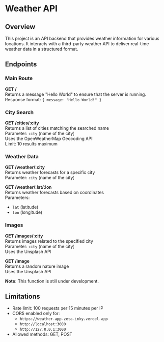 # Weather API

## Overview

This project is an API backend that provides weather information for various locations. It interacts with a third-party weather API to deliver real-time weather data in a structured format.

## Endpoints

### Main Route
**GET /**  
Returns a message "Hello World" to ensure that the server is running.  
Response format: `{ message: "Hello World!" }`

### City Search
**GET /cities/:city**  
Returns a list of cities matching the searched name  
Parameter: `city` (name of the city)  
Uses the OpenWeatherMap Geocoding API  
Limit: 10 results maximum

### Weather Data
**GET /weather/:city**  
Returns weather forecasts for a specific city  
Parameter: `city` (name of the city)

**GET /weather/:lat/:lon**  
Returns weather forecasts based on coordinates  
Parameters:  
- `lat` (latitude)  
- `lon` (longitude)

### Images
**GET /images/:city**  
Returns images related to the specified city  
Parameter: `city` (name of the city)  
Uses the Unsplash API


**GET /image**  
Returns a random nature image  
Uses the Unsplash API

**Note:** This function is still under development.

## Limitations
- Rate limit: 100 requests per 15 minutes per IP
- CORS enabled only for:
    - `https://weather-app-zeta-inky.vercel.app`
    - `http://localhost:3000`
    - `http://127.0.0.1:3000`
- Allowed methods: GET, POST
